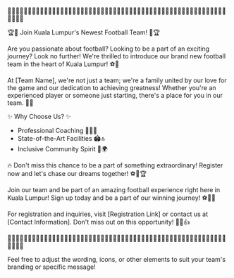 
🌟✨🌟✨🌟✨🌟✨🌟✨🌟✨🌟✨🌟✨🌟✨🌟✨🌟✨🌟✨🌟✨🌟✨🌟✨🌟✨🌟✨🌟✨🌟✨🌟✨🌟✨🌟✨🌟✨🌟✨🌟✨🌟✨🌟✨🌟✨🌟✨

🏆🌟 Join Kuala Lumpur's Newest Football Team! 🌟🏆

Are you passionate about football? Looking to be a part of an exciting journey? Look no further! We're thrilled to introduce our brand new football team in the heart of Kuala Lumpur! ⚽🌆

At [Team Name], we're not just a team; we're a family united by our love for the game and our dedication to achieving greatness! Whether you're an experienced player or someone just starting, there's a place for you in our team. 🤝🏅

✨ Why Choose Us? ✨
- Professional Coaching 🥇👨‍🏫
- State-of-the-Art Facilities 🏟️🔝
- Inclusive Community Spirit 🤗🌍

🔥 Don't miss this chance to be a part of something extraordinary! Register now and let's chase our dreams together! ⚽🌟🏆

Join our team and be part of an amazing football experience right here in Kuala Lumpur! Sign up today and be a part of our winning journey! ⚽👟🌟

For registration and inquiries, visit [Registration Link] or contact us at [Contact Information]. Don't miss out on this opportunity! 📝📲👍

🌟✨🌟✨🌟✨🌟✨🌟✨🌟✨🌟✨🌟✨🌟✨🌟✨🌟✨🌟✨🌟✨🌟✨🌟✨🌟✨🌟✨🌟✨🌟✨🌟✨🌟✨🌟✨🌟✨🌟✨🌟✨🌟✨🌟✨🌟✨🌟✨

Feel free to adjust the wording, icons, or other elements to suit your team's branding or specific message!
